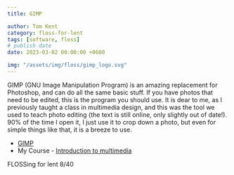 ```yaml
---
title: GIMP

author: Tom Kent
category: floss-for-lent
tags: [software, floss]
# publish date
date: 2023-03-02 00:00:00 +0600

img: "/assets/img/floss/gimp_logo.svg"
---
```


GIMP (GNU Image Manipulation Program) is an amazing replacement for Photoshop, and can do all the same basic stuff. If
you have photos that need to be edited, this is the program you should use. It is dear to me, as I previously taught a
class in multimedia design, and this was the tool we used to teach photo editing (the text is still online, only 
slightly out of date!). 90% of the time I open it, I just use it to crop down a photo, but even for simple things like 
that, it is a breeze to use.

*   [GIMP](https://www.gimp.org/)
*   My Course - [Introduction to multimedia](http://mediaintro.teeks99.com/)

FLOSSing for lent 8/40
